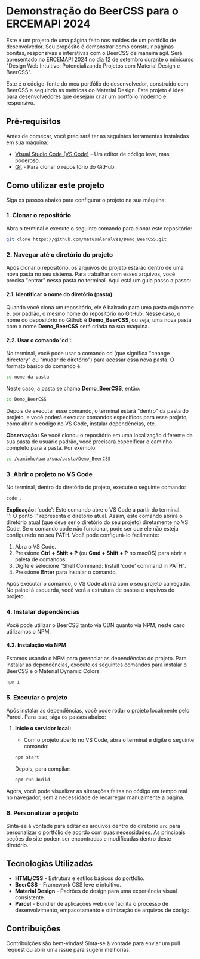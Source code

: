 # Demonstração do BeerCSS para o ERCEMAPI 2024

Este é um projeto de uma página feito nos moldes de um portfólio de desenvolvedor. Seu propósito é demonstrar como construir páginas bonitas, responsivas e interativas com o BeerCSS de maneira ágil. Será apresentado no ERCEMAPI 2024 no dia 12 de setembro durante o minicurso "Design Web Intuitivo: Potencializando Projetos com Material Design e BeerCSS".

Este é o código-fonte do meu portfólio de desenvolvedor, construído com BeerCSS e seguindo as métricas do Material Design. Este projeto é ideal para desenvolvedores que desejam criar um portfólio moderno e responsivo.
## Pré-requisitos

Antes de começar, você precisará ter as seguintes ferramentas instaladas em sua máquina:

- [Visual Studio Code (VS Code)](https://code.visualstudio.com/) - Um editor de código leve, mas poderoso.
- [Git](https://git-scm.com/) - Para clonar o repositório do GitHub.
## Como utilizar este projeto

Siga os passos abaixo para configurar o projeto na sua máquina:
### 1. Clonar o repositório

Abra o terminal e execute o seguinte comando para clonar este repositório:

```bash
git clone https://github.com/matusalenalves/Demo_BeerCSS.git
```
### 2. Navegar até o diretório do projeto

Após clonar o repositório, os arquivos do projeto estarão dentro de uma nova pasta no seu sistema. Para trabalhar com esses arquivos, você precisa "entrar" nessa pasta no terminal. Aqui está um guia passo a passo:
#### 2.1. Identificar o nome do diretório (pasta): 

   Quando você clona um repositório, ele é baixado para uma pasta cujo nome é, por padrão, o mesmo nome do repositório no GitHub. Nesse caso, o nome do depositório no Github é **Demo_BeerCSS**, ou seja, uma nova pasta com o nome **Demo_BeerCSS** será criada na sua máquina.
#### 2.2. Usar o comando 'cd': 

   No terminal, você pode usar o comando cd (que significa "change directory" ou "mudar de diretório") para acessar essa nova pasta. O formato básico do comando é:

   ```bash
   cd nome-da-pasta
   ```

   Neste caso, a pasta se chama **Demo_BeerCSS**, então: 

   ```bash
   cd Demo_BeerCSS
   ```

   Depois de executar esse comando, o terminal estará "dentro" da pasta do projeto, e você poderá executar comandos específicos para esse projeto, como abrir o código no VS Code, instalar dependências, etc.

   **Observação:** Se você clonou o repositório em uma localização diferente da sua pasta de usuário padrão, você precisará especificar o caminho completo para a pasta. Por exemplo:

   ```bash
   cd /caminho/para/sua/pasta/Demo_BeerCSS
   ```
### 3. Abrir o projeto no VS Code

No terminal, dentro do diretório do projeto, execute o seguinte comando:

```bash
code .
```
**Explicação:**
'code': Este comando abre o VS Code a partir do terminal.    
'.': O ponto '.' representa o diretório atual. Assim, este comando abrirá o diretório atual (que deve ser o diretório do seu projeto) diretamente no VS Code.
Se o comando code não funcionar, pode ser que ele não esteja configurado no seu PATH. Você pode configurá-lo facilmente:
1. Abra o VS Code.
2. Pressione **Ctrl + Shift + P** (ou **Cmd + Shift + P** no macOS) para abrir a paleta de comandos.
3. Digite e selecione "Shell Command: Install 'code' command in PATH".    
4. Pressione **Enter** para instalar o comando.

Após executar o comando, o VS Code abrirá com o seu projeto carregado. No painel à esquerda, você verá a estrutura de pastas e arquivos do projeto.
### 4. Instalar dependências

Você pode utilizar o BeerCSS tanto via CDN quanto via NPM, neste caso utilizamos o NPM.
#### 4.2. Instalação via NPM:

  Estamos usando o NPM para gerenciar as dependências do projeto. Para instalar as dependências, execute os seguintes comandos para instalar o BeerCSS e o Material Dynamic Colors:

   ```bash
   npm i
   ```
### 5. Executar o projeto
Após instalar as dependências, você pode rodar o projeto localmente pelo Parcel.
Para isso, siga os passos abaixo:

1. **Inicie o servidor local:**
   - Com o projeto aberto no VS Code, abra o terminal e digite o seguinte comando:

   ```bash
   npm start
   ```

   Depois, para compilar:

   ```bash
   npm run build
   ```

Agora, você pode visualizar as alterações feitas no código em tempo real no navegador, sem a necessidade de recarregar manualmente a página.
### 6. Personalizar o projeto

Sinta-se à vontade para editar os arquivos dentro do diretório `src` para personalizar o portfólio de acordo com suas necessidades. As principais seções do site podem ser encontradas e modificadas dentro deste diretório.
## Tecnologias Utilizadas

- **HTML/CSS** - Estrutura e estilos básicos do portfólio.
- **BeerCSS** - Framework CSS leve e intuitivo.
- **Material Design** - Padrões de design para uma experiência visual consistente.
- **Parcel** - Bundler de aplicações web que facilita o processo de desenvolvimento, empacotamento e otimização de arquivos de código.
## Contribuições

Contribuições são bem-vindas! Sinta-se à vontade para enviar um pull request ou abrir uma issue para sugerir melhorias.